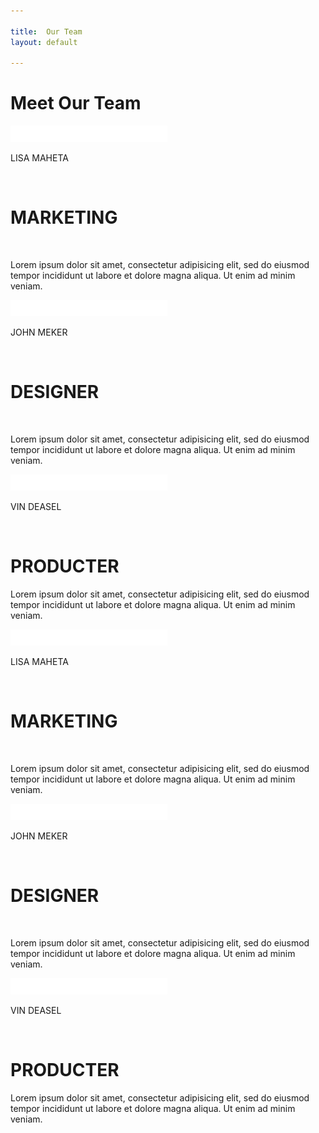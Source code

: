 ```yaml
---

title:  Our Team
layout: default

---
```

<!--http://nicesnippets.com/snippet/how-to-create-responsive-meet-our-team-page-design-using-bootstrap -->
<div class="container section-ourTeam">
	<div class="row">
		<div class="col-md-12 col-sm-12 col-xs-12 ourTeam-heading text-center">
			<h1>Meet Our Team</h1>
		</div>
	</div>
	<div class="row">
		<div class="col-md-4 col-sm-4 col-xs-12">
			<div class="row section-success ourTeam-box text-center">
				<div class="col-md-12 section1">
					<img src="/assets/media/Team/img1.jpg" title="img1" alt = "img1" style = "background-color: black;">
				</div>
				<div class="col-md-12 section2">
					<p>LISA MAHETA</p><br>
					<h1>MARKETING</h1><br>
				</div>
				<div class="col-md-12 section3">
					<p>
						Lorem ipsum dolor sit amet, consectetur adipisicing elit, sed do eiusmod
						tempor incididunt ut labore et dolore magna aliqua. Ut enim ad minim veniam.
					</p>
				</div>
				<div class="col-md-12 section4">
					<i class="fa fa-facebook-official" aria-hidden="true"></i>
					<i class="fa fa-twitter" aria-hidden="true"></i>
					<i class="fa fa-google-plus" aria-hidden="true"></i>
					<i class="fa fa-envelope" aria-hidden="true"></i>
				</div>
			</div>
		</div>
		<div class="col-md-4 col-sm-4 col-xs-12">
			<div class="row section-info ourTeam-box text-center">
				<div class="col-md-12 section1">
					<img src="/assets/media/Team/img1.jpg" title="img1" alt = "img1" style = "background-color: black;">
				</div>
				<div class="col-md-12 section2">
					<p>JOHN MEKER</p><br>
					<h1>DESIGNER</h1><br>
				</div>
				<div class="col-md-12 section3">
					<p>
						Lorem ipsum dolor sit amet, consectetur adipisicing elit, sed do eiusmod
						tempor incididunt ut labore et dolore magna aliqua. Ut enim ad minim veniam.
					</p>
				</div>
				<div class="col-md-12 section4">
					<i class="fa fa-facebook-official" aria-hidden="true"></i>
					<i class="fa fa-twitter" aria-hidden="true"></i>
					<i class="fa fa-google-plus" aria-hidden="true"></i>
					<i class="fa fa-envelope" aria-hidden="true"></i>
				</div>
			</div>
		</div>
		<div class="col-md-4 col-sm-4 col-xs-12">
			<div class="row section-danger ourTeam-box text-center">
				<div class="col-md-12 section1">
					<img src="/assets/media/Team/img1.jpg" title="img1" alt = "img1" style = "background-color: black;">
				</div>
				<div class="col-md-12 section2">
					<p>VIN DEASEL</p><br>
					<h1>PRODUCTER</h1>
				</div>
				<div class="col-md-12 section3">
					<p>
						Lorem ipsum dolor sit amet, consectetur adipisicing elit, sed do eiusmod
						tempor incididunt ut labore et dolore magna aliqua. Ut enim ad minim veniam.
					</p>
				</div>
				<div class="col-md-12 section4">
					<i class="fa fa-facebook-official" aria-hidden="true"></i>
					<i class="fa fa-twitter" aria-hidden="true"></i>
					<i class="fa fa-google-plus" aria-hidden="true"></i>
					<i class="fa fa-envelope" aria-hidden="true"></i>
				</div>
			</div>
		</div>
	</div>
	<div class="row">
		<div class="col-md-4 col-sm-4 col-xs-12">
			<div class="row section-danger ourTeam-box text-center">
				<div class="col-md-12 section1">
					<img src="/assets/media/Team/img1.jpg" title="img1" alt = "img1" style = "background-color: black;">
				</div>
				<div class="col-md-12 section2">
					<p>LISA MAHETA</p><br>
					<h1>MARKETING</h1><br>
				</div>
				<div class="col-md-12 section3">
					<p>
						Lorem ipsum dolor sit amet, consectetur adipisicing elit, sed do eiusmod
						tempor incididunt ut labore et dolore magna aliqua. Ut enim ad minim veniam.
					</p>
				</div>
				<div class="col-md-12 section4">
					<i class="fa fa-facebook-official" aria-hidden="true"></i>
					<i class="fa fa-twitter" aria-hidden="true"></i>
					<i class="fa fa-google-plus" aria-hidden="true"></i>
					<i class="fa fa-envelope" aria-hidden="true"></i>
				</div>
			</div>
		</div>
		<div class="col-md-4 col-sm-4 col-xs-12">
			<div class="row section-info ourTeam-box text-center">
				<div class="col-md-12 section1">
					<img src="/assets/media/Team/img1.jpg" title="img1" alt = "img1" style = "background-color: black;">
				</div>
				<div class="col-md-12 section2">
					<p>JOHN MEKER</p><br>
					<h1>DESIGNER</h1><br>
				</div>
				<div class="col-md-12 section3">
					<p>
						Lorem ipsum dolor sit amet, consectetur adipisicing elit, sed do eiusmod
						tempor incididunt ut labore et dolore magna aliqua. Ut enim ad minim veniam.
					</p>
				</div>
				<div class="col-md-12 section4">
					<i class="fa fa-facebook-official" aria-hidden="true"></i>
					<i class="fa fa-twitter" aria-hidden="true"></i>
					<i class="fa fa-google-plus" aria-hidden="true"></i>
					<i class="fa fa-envelope" aria-hidden="true"></i>
				</div>
			</div>
		</div>
		<div class="col-md-4 col-sm-4 col-xs-12">
			<div class="row section-success ourTeam-box text-center">
				<div class="col-md-12 section1">
					<img src="/assets/media/Team/img1.jpg" title="img1" alt = "img1" style = "background-color: black;">
				</div>
				<div class="col-md-12 section2">
					<p>VIN DEASEL</p><br>
					<h1>PRODUCTER</h1>
				</div>
				<div class="col-md-12 section3">
					<p>
						Lorem ipsum dolor sit amet, consectetur adipisicing elit, sed do eiusmod
						tempor incididunt ut labore et dolore magna aliqua. Ut enim ad minim veniam.
					</p>
				</div>
				<div class="col-md-12 section4">
					<i class="fa fa-facebook-official" aria-hidden="true"></i>
					<i class="fa fa-twitter" aria-hidden="true"></i>
					<i class="fa fa-google-plus" aria-hidden="true"></i>
					<i class="fa fa-envelope" aria-hidden="true"></i>
				</div>
			</div>
		</div>
	</div>
</div>